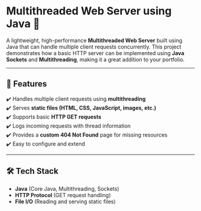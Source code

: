 # Multithreaded Web Server using Java 🚀  

A lightweight, high-performance **Multithreaded Web Server** built using Java that can handle multiple client requests concurrently. This project demonstrates how a basic HTTP server can be implemented using **Java Sockets** and **Multithreading**, making it a great addition to your portfolio.  

---

## 📌 Features  
✔️ Handles multiple client requests using **multithreading**  
✔️ Serves **static files (HTML, CSS, JavaScript, images, etc.)**  
✔️ Supports basic **HTTP GET requests**  
✔️ Logs incoming requests with thread information  
✔️ Provides a **custom 404 Not Found** page for missing resources  
✔️ Easy to configure and extend  

---

## 🛠 Tech Stack  
- **Java** (Core Java, Multithreading, Sockets)  
- **HTTP Protocol** (GET request handling)  
- **File I/O** (Reading and serving static files)  
